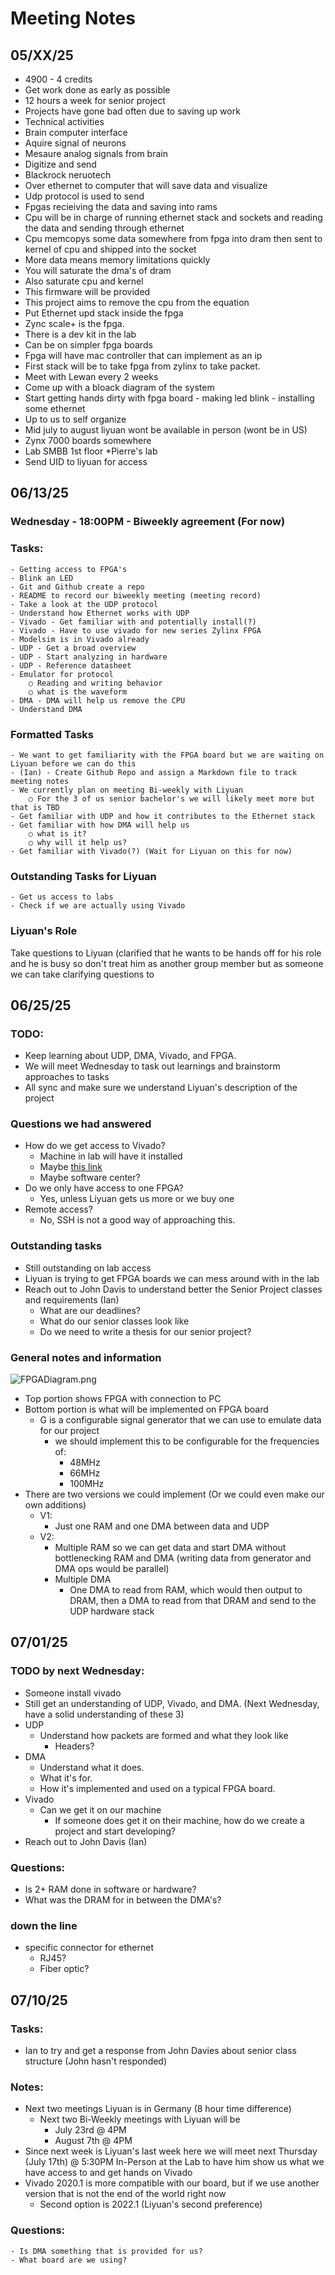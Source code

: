 # Meeting Notes
## 05/XX/25
- 4900 - 4 credits
- Get work done as early as possible
- 12 hours a week for senior project
- Projects have gone bad often due to saving up work
- Technical activities
- Brain computer interface
- Aquire signal of neurons
- Mesaure analog signals from brain
- Digitize and send
- Blackrock neruotech
- Over ethernet to computer that will save data and visualize
- Udp protocol is used to send
- Fpgas recieiving the data and saving into rams
- Cpu will be in charge of running ethernet stack and sockets and reading the data and sending through ethernet
- Cpu memcopys some data somewhere from fpga into dram then sent to kernel of cpu and shipped into the socket
- More data means memory limitations quickly
- You will saturate the dma's of dram
- Also saturate cpu and kernel
- This firmware will be provided
- This project aims to remove the cpu from the equation
- Put Ethernet upd stack inside the fpga
- Zync scale+ is the fpga.
- There is a dev kit in the lab
- Can be  on simpler fpga boards
- Fpga will have mac controller that can implement as an ip
- First stack will be to take fpga from zylinx to take packet.
- Meet with Lewan every 2 weeks
- Come up with a bloack diagram of the system
- Start getting hands dirty with fpga board - making led blink - installing some ethernet
- Up to us to self organize
- Mid july to august liyuan wont be available in person (wont be in US)
- Zynx 7000 boards somewhere
- Lab SMBB 1st floor *Pierre's lab
- Send UID to liyuan for access

## 06/13/25

### Wednesday - 18:00PM - Biweekly agreement (For now)

### Tasks:
	- Getting access to FPGA's 
	- Blink an LED
	- Git and Github create a repo
	- README to record our biweekly meeting (meeting record)
	- Take a look at the UDP protocol
	- Understand how Ethernet works with UDP
	- Vivado - Get familiar with and potentially install(?)
	- Vivado - Have to use vivado for new series Zylinx FPGA
	- Modelsim is in Vivado already
	- UDP - Get a broad overview
	- UDP - Start analyzing in hardware
	- UDP - Reference datasheet
	- Emulator for protocol
		○ Reading and writing behavior
		○ what is the waveform
	- DMA - DMA will help us remove the CPU
	- Understand DMA

### Formatted Tasks
	- We want to get familiarity with the FPGA board but we are waiting on Liyuan before we can do this
	- (Ian) - Create Github Repo and assign a Markdown file to track meeting notes
	- We currently plan on meeting Bi-weekly with Liyuan
		○ For the 3 of us senior bachelor's we will likely meet more but that is TBD
	- Get familiar with UDP and how it contributes to the Ethernet stack
	- Get familiar with how DMA will help us
		○ what is it?
		○ why will it help us?
  	- Get familiar with Vivado(?) (Wait for Liyuan on this for now)
	
### Outstanding Tasks for Liyuan
	- Get us access to labs
	- Check if we are actually using Vivado


### Liyuan's Role
Take questions to Liyuan (clarified that he wants to be hands off for his role and he is busy so don't treat him as another group member but as someone we can take clarifying questions to

## 06/25/25

### TODO:
- Keep learning about UDP, DMA, Vivado, and FPGA.
- We will meet Wednesday to task out learnings and brainstorm approaches to tasks
- All sync and make sure we understand Liyuan's description of the project

### Questions we had answered
- How do we get access to Vivado?
  - Machine in lab will have it installed
  - Maybe [this link](https://adaptivesupport.amd.com/s/question/0D52E00006hpaP5SAI/to-download-vivado-for-students-for-educational-purpose?language=en_US)
  - Maybe software center?
- Do we only have access to one FPGA?
  - Yes, unless Liyuan gets us more or we buy one
- Remote access?
  - No, SSH is not a good way of approaching this.
  
### Outstanding tasks
- Still outstanding on lab access
- Liyuan is trying to get FPGA boards we can mess around with in the lab
- Reach out to John Davis to understand better the Senior Project classes and requirements (Ian)
  - What are our deadlines?
  - What do our senior classes look like
  - Do we need to write a thesis for our senior project?

### General notes and information
![FPGADiagram.png](resources/media/FPGADiagram.png)
- Top portion shows FPGA with connection to PC
- Bottom portion is what will be implemented on FPGA board
  - G is a configurable signal generator that we can use to emulate data for our project
    - we should implement this to be configurable for the frequencies of:
      - 48MHz
      - 66MHz
      - 100MHz
- There are two versions we could implement (Or we could even make our own additions)
  - V1:
    - Just one RAM and one DMA between data and UDP
  - V2:
    - Multiple RAM so we can get data and start DMA without bottlenecking RAM and DMA (writing data from generator and DMA ops would be parallel)
    - Multiple DMA
      - One DMA to read from RAM, which would then output to DRAM, then a DMA to read from that DRAM and send to the UDP hardware stack

## 07/01/25

### TODO by next Wednesday:
- Someone install vivado
- Still get an understanding of UDP, Vivado, and DMA. (Next Wednesday, have a solid understanding of these 3)
- UDP
	- Understand how packets are formed and what they look like
		- Headers?
- DMA
	- Understand what it does.
	- What it's for.
	- How it's implemented and used on a typical FPGA board.
- Vivado
	- Can we get it on our machine
		- If someone does get it on their machine, how do we create a project and start developing?
- Reach out to John Davis (Ian)

### Questions:
- Is 2+ RAM done in software or hardware?
- What was the DRAM for in between the DMA's?

### down the line
- specific connector for ethernet
	- RJ45?
	- Fiber optic?

## 07/10/25

### Tasks:
- Ian to try and get a response from John Davies about senior class structure (John hasn't responded)

### Notes: 
- Next two meetings Liyuan is in Germany (8 hour time difference)
	- Next two Bi-Weekly meetings with Liyuan will be 
		- July 23rd @ 4PM
		- August 7th @ 4PM
- Since next week is Liyuan's last week here we will meet next Thursday (July 17th) @ 5:30PM In-Person at the Lab to have him show us what we have access to and get hands on Vivado
- Vivado 2020.1 is more compatible with our board, but if we use another version that is not the end of the world right now
	- Second option is 2022.1 (Liyuan's second preference)

### Questions:
	- Is DMA something that is provided for us?
	- What board are we using?